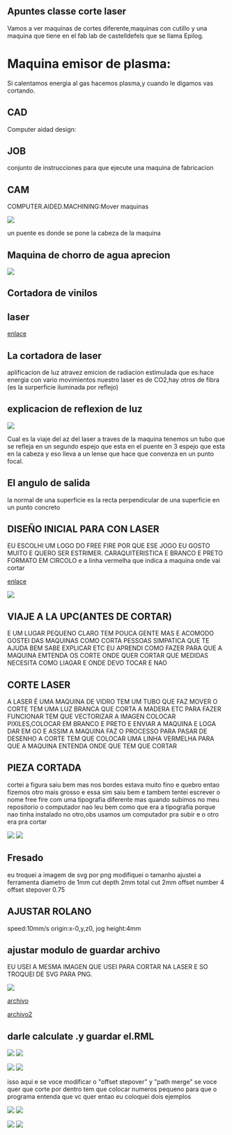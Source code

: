 ## Apuntes classe corte laser
Vamos a ver maquinas de cortes diferente,maquinas con cutillo y una maquina que tiene en el fab lab de castelldefels que se llama Epilog.
# Maquina emisor de plasma:
Si calentamos energia al gas hacemos plasma,y cuando le digamos vas cortando.


## CAD

 Computer aidad design:

## JOB

conjunto de instrucciones para que ejecute una maquina de fabricacion

## CAM

 COMPUTER.AIDED.MACHINING:Mover maquinas



![](https://github.com/Wesley3455/Soldadura-y-disegn-3.e/blob/main/Captura%20de%20pantalla%20de%202021-04-15%2012-21-26.png)

 un puente es donde se pone la cabeza de la maquina 


## Maquina de chorro de agua aprecion

![](https://github.com/Wesley3455/Soldadura-y-disegn-3.e/blob/main/Captura%20de%20pantalla%20de%202021-04-15%2012-29-57.png)

## Cortadora de vinilos

## laser

[enlace](http://mods.cba.mit.edu/O)



## La cortadora de laser 

 aplificacion de luz atravez emicion de radiacion estimulada 
 que es:hace energia con vario movimientos 
 nuestro laser es de CO2,hay otros de fibra 
 (es la surperficie iluminada por reflejo)


## explicacion de reflexion de luz

![](https://github.com/Wesley3455/Soldadura-y-disegn-3.e/blob/main/1618486927886.jpg)

 Cual es la viaje del az del laser a traves de la maquina tenemos un tubo que se refleja en un segundo espejo que esta en el puente en 3 espejo que esta en la cabeza y eso lleva a un lense que hace que convenza en un  punto focal.

## El angulo de salida

 la normal de una superficie es la recta perpendicular de una superficie en un punto concreto 



## DISEÑO INICIAL PARA CON LASER

 EU ESCOLHI UM LOGO DO FREE FIRE POR QUE ESE JOGO EU GOSTO MUITO E QUERO SER ESTRIMER.
 CARAQUITERISTICA E BRANCO E PRETO FORMATO EM CIRCOLO
 e a linha vermelha que indica a maquina onde vai cortar 
 
 [enlace](https://www.google.com/search?channel=fs&client=ubuntu&q=LOGO+DE+FREE+FIRE)

![](https://github.com/Wesley3455/Soldadura-y-disegn-3.e/blob/main/images.png)

## VIAJE A LA UPC(ANTES DE CORTAR)

 E UM LUGAR PEQUENO CLARO TEM POUCA GENTE MAS E ACOMODO GOSTEI DAS MAQUINAS COMO CORTA 
 PESSOAS SIMPATICA QUE TE AJUDA BEM SABE EXPLICAR ETC
 EU APRENDI COMO FAZER PARA QUE A MAQUINA EMTENDA OS CORTE ONDE QUER CORTAR QUE MEDIDAS NECESITA 
 COMO LIAGAR E ONDE DEVO TOCAR E NAO 

## CORTE LASER 

A LASER É UMA MAQUINA DE VIDRO TEM UM TUBO QUE FAZ MOVER O CORTE TEM UMA 
 LUZ BRANCA QUE CORTA A MADERA ETC
 PARA FAZER FUNCIONAR TEM QUE VECTORIZAR A IMAGEN COLOCAR PIXILES,COLOCAR EM BRANCO E PRETO E ENVIAR A MAQUINA 
 E LOGA DAR EM GO E ASSIM A MAQUINA FAZ O PROCESSO
 PARA PASAR DE DESENHO A CORTE TEM QUE COLOCAR UMA LINHA VERMELHA PARA QUE A MAQUINA ENTENDA 
 ONDE QUE TEM QUE CORTAR 


## PIEZA CORTADA 

cortei a figura saiu bem mas nos bordes estava muito fino e quebro 
entao fizemos otro mais grosso e essa sim saiu bem 
e tambem tentei escrever  o nome free fire com uma tipografia diferente mas quando subimos no meu repositorio 
o computador nao leu bem como que era a tipografia porque nao tinha instalado no otro,obs usamos um computador pra subir 
e o otro era pra cortar

![](https://github.com/Wesley3455/Soldadura-y-disegn-3.e/blob/main/1619085832545.jpg)
![](https://github.com/Wesley3455/Soldadura-y-disegn-3.e/blob/main/1619085832542.jpg)


## Fresado
 eu troquei a imagem de svg por png modifiquei o tamanho 
  ajustei a ferramenta 
 diametro de 1mm
 cut depth 2mm
 total cut 2mm
 offset number 4
 offset stepover 0.75
 ## AJUSTAR ROLANO 
speed:10mm/s
origin:x-0,y,z0,
jog height:4mm

## ajustar modulo de guardar archivo
EU USEI A MESMA IMAGEN QUE USEI PARA CORTAR NA LASER E SO TROQUEI DE SVG PARA PNG.

![](https://github.com/Wesley3455/Soldadura-y-disegn-3.e/blob/main/Captura%20de%20pantalla%20de%202021-04-22%2012-48-34.png)

[archivo](https://github.com/Wesley3455/Soldadura-y-disegn-3.e/blob/main/logo%20free%20fire%20fondo%20blanco.png(1).rml)

[archivo2](https://github.com/Wesley3455/Soldadura-y-disegn-3.e/blob/main/logo%20free%20fire%20fondo%20blanco.png.rml)

## darle calculate .y guardar el.RML

![](https://github.com/Wesley3455/Soldadura-y-disegn-3.e/blob/main/Captura%20de%20pantalla%20de%202021-04-22%2012-26-37.png)
![](https://github.com/Wesley3455/Soldadura-y-disegn-3.e/blob/main/Captura%20de%20pantalla%20de%202021-04-22%2012-26-53.png)

![](https://github.com/Wesley3455/Soldadura-y-disegn-3.e/blob/main/Captura%20de%20pantalla%20de%202021-04-22%2012-44-20.png)
![](https://github.com/Wesley3455/Soldadura-y-disegn-3.e/blob/main/Captura%20de%20pantalla%20de%202021-04-22%2012-45-05.png)

isso aqui e se voce modificar o "offset stepover" y "path merge" se voce quer que corte por dentro tem que colocar numeros pequeno 
para que o programa entenda que vc quer entao eu coloquei dois ejemplos

![](https://github.com/Wesley3455/Soldadura-y-disegn-3.e/blob/main/Captura%20de%20pantalla%20de%202021-04-22%2012-53-16.png)
![](https://github.com/Wesley3455/Soldadura-y-disegn-3.e/blob/main/Captura%20de%20pantalla%20de%202021-04-22%2012-52-26.png)

![](https://github.com/Wesley3455/Soldadura-y-disegn-3.e/blob/main/Captura%20de%20pantalla%20de%202021-04-22%2012-53-46.png)
![](https://github.com/Wesley3455/Soldadura-y-disegn-3.e/blob/main/Captura%20de%20pantalla%20de%202021-04-22%2012-52-46.png)
